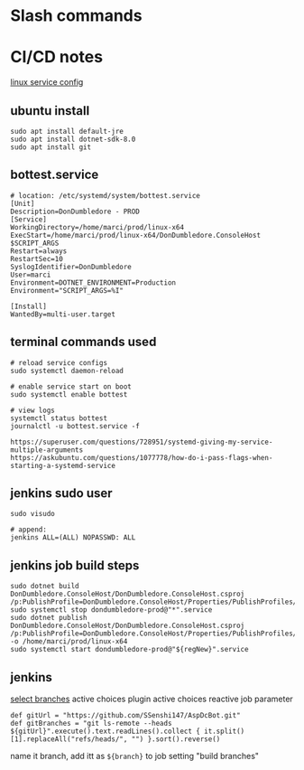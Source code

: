 # Slash commands

# CI/CD notes
[linux service config](https://swimburger.net/blog/dotnet/how-to-run-a-dotnet-core-console-app-as-a-service-using-systemd-on-linux)
## ubuntu install
```
sudo apt install default-jre
sudo apt install dotnet-sdk-8.0
sudo apt install git
```
## bottest.service
```
# location: /etc/systemd/system/bottest.service
[Unit]
Description=DonDumbledore - PROD
[Service]
WorkingDirectory=/home/marci/prod/linux-x64
ExecStart=/home/marci/prod/linux-x64/DonDumbledore.ConsoleHost $SCRIPT_ARGS
Restart=always
RestartSec=10
SyslogIdentifier=DonDumbledore
User=marci
Environment=DOTNET_ENVIRONMENT=Production
Environment="SCRIPT_ARGS=%I"

[Install]
WantedBy=multi-user.target
```
## terminal commands used
```
# reload service configs
sudo systemctl daemon-reload

# enable service start on boot
sudo systemctl enable bottest

# view logs
systemctl status bottest
journalctl -u bottest.service -f

https://superuser.com/questions/728951/systemd-giving-my-service-multiple-arguments
https://askubuntu.com/questions/1077778/how-do-i-pass-flags-when-starting-a-systemd-service
```
## jenkins sudo user
```
sudo visudo

# append:
jenkins ALL=(ALL) NOPASSWD: ALL
```
## jenkins job build steps
```
sudo dotnet build DonDumbledore.ConsoleHost/DonDumbledore.ConsoleHost.csproj /p:PublishProfile=DonDumbledore.ConsoleHost/Properties/PublishProfiles/LinuxX64.pubxml
sudo systemctl stop dondumbledore-prod@"*".service
sudo dotnet publish DonDumbledore.ConsoleHost/DonDumbledore.ConsoleHost.csproj /p:PublishProfile=DonDumbledore.ConsoleHost/Properties/PublishProfiles/LinuxX64.pubxml -o /home/marci/prod/linux-x64
sudo systemctl start dondumbledore-prod@"${regNew}".service
```
## jenkins
[select branches](https://www.baeldung.com/ops/jenkins-git-branch-selection)
active choices plugin
active choices reactive job parameter
```
def gitUrl = "https://github.com/SSenshi147/AspDcBot.git"
def gitBranches = "git ls-remote --heads ${gitUrl}".execute().text.readLines().collect { it.split()[1].replaceAll("refs/heads/", "") }.sort().reverse()
```
name it branch, add itt as `${branch}` to job setting "build branches"